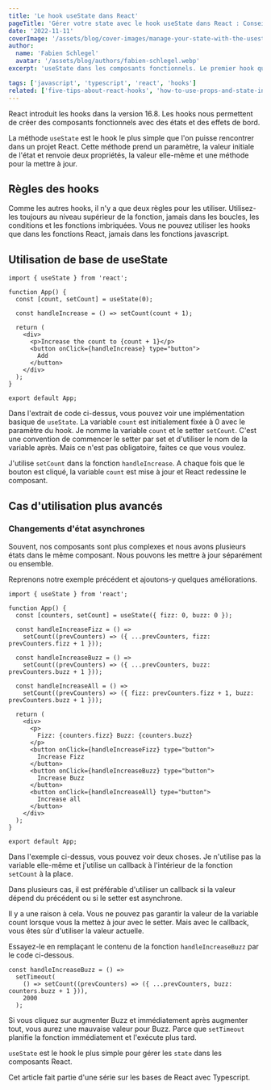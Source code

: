```yaml
---
title: 'Le hook useState dans React'
pageTitle: 'Gérer votre state avec le hook useState dans React : Conseils et astuces'
date: '2022-11-11'
coverImage: '/assets/blog/cover-images/manage-your-state-with-the-usestate-in-react-illustration.webp'
author:
  name: 'Fabien Schlegel'
  avatar: '/assets/blog/authors/fabien-schlegel.webp'
excerpt: 'useState dans les composants fonctionnels. Le premier hook que vous pouvez utiliser dans un projet React.'

tags: ['javascript', 'typescript', 'react', 'hooks']
related: ['five-tips-about-react-hooks', 'how-to-use-props-and-state-in-react']
---
```


React introduit les hooks dans la version 16.8. Les hooks nous permettent de créer des composants fonctionnels avec des états et des effets de bord.

La méthode `useState` est le hook le plus simple que l'on puisse rencontrer dans un projet React. Cette méthode prend un paramètre, la valeur initiale de l'état et renvoie deux propriétés, la valeur elle-même et une méthode pour la mettre à jour.

## Règles des hooks

Comme les autres hooks, il n'y a que deux règles pour les utiliser. Utilisez-les toujours au niveau supérieur de la fonction, jamais dans les boucles, les conditions et les fonctions imbriquées. Vous ne pouvez utiliser les hooks que dans les fonctions React, jamais dans les fonctions javascript.

## Utilisation de base de useState

```tsx
import { useState } from 'react';

function App() {
  const [count, setCount] = useState(0);

  const handleIncrease = () => setCount(count + 1);

  return (
    <div>
      <p>Increase the count to {count + 1}</p>
      <button onClick={handleIncrease} type="button">
        Add
      </button>
    </div>
  );
}

export default App;
```

Dans l'extrait de code ci-dessus, vous pouvez voir une implémentation basique de `useState`. La variable `count` est initialement fixée à 0 avec le paramètre du hook. Je nomme la variable `count` et le setter `setCount`. C'est une convention de commencer le setter par set et d'utiliser le nom de la variable après. Mais ce n'est pas obligatoire, faites ce que vous voulez.

J'utilise `setCount` dans la fonction `handleIncrease`. A chaque fois que le bouton est cliqué, la variable `count` est mise à jour et React redessine le composant.

## Cas d'utilisation plus avancés

### Changements d'état asynchrones

Souvent, nos composants sont plus complexes et nous avons plusieurs états dans le même composant. Nous pouvons les mettre à jour séparément ou ensemble.

Reprenons notre exemple précédent et ajoutons-y quelques améliorations.

```tsx
import { useState } from 'react';

function App() {
  const [counters, setCount] = useState({ fizz: 0, buzz: 0 });

  const handleIncreaseFizz = () =>
    setCount((prevCounters) => ({ ...prevCounters, fizz: prevCounters.fizz + 1 }));

  const handleIncreaseBuzz = () =>
    setCount((prevCounters) => ({ ...prevCounters, buzz: prevCounters.buzz + 1 }));

  const handleIncreaseAll = () =>
    setCount((prevCounters) => ({ fizz: prevCounters.fizz + 1, buzz: prevCounters.buzz + 1 }));

  return (
    <div>
      <p>
        Fizz: {counters.fizz} Buzz: {counters.buzz}
      </p>
      <button onClick={handleIncreaseFizz} type="button">
        Increase Fizz
      </button>
      <button onClick={handleIncreaseBuzz} type="button">
        Increase Buzz
      </button>
      <button onClick={handleIncreaseAll} type="button">
        Increase all
      </button>
    </div>
  );
}

export default App;
```

Dans l'exemple ci-dessus, vous pouvez voir deux choses. Je n'utilise pas la variable elle-même et j'utilise un callback à l'intérieur de la fonction `setCount` à la place.

Dans plusieurs cas, il est préférable d'utiliser un callback si la valeur dépend du précédent ou si le setter est asynchrone.

Il y a une raison à cela. Vous ne pouvez pas garantir la valeur de la variable count lorsque vous la mettez à jour avec le setter. Mais avec le callback, vous êtes sûr d'utiliser la valeur actuelle.

Essayez-le en remplaçant le contenu de la fonction `handleIncreaseBuzz` par le code ci-dessous.

```tsx
const handleIncreaseBuzz = () =>
  setTimeout(
    () => setCount((prevCounters) => ({ ...prevCounters, buzz: counters.buzz + 1 })),
    2000
  );
```

Si vous cliquez sur augmenter Buzz et immédiatement après augmenter tout, vous aurez une mauvaise valeur pour Buzz. Parce que `setTimeout` planifie la fonction immédiatement et l'exécute plus tard.

`useState` est le hook le plus simple pour gérer les `state` dans les composants React.

Cet article fait partie d'une série sur les bases de React avec Typescript.
